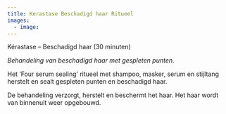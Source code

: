 ```yaml
---
title: Kerastase Beschadigd haar Ritueel
images:
  - image: 
---
```



K&eacute;rastase – Beschadigd haar (30 minuten)

*Behandeling van beschadigd haar met gespleten punten*.

Het ‘Four serum sealing’ ritueel met shampoo, masker, serum en stijltang herstelt en sealt gespleten punten en beschadigd haar.

De behandeling verzorgt, herstelt en beschermt het haar. Het haar wordt van binnenuit weer opgebouwd.